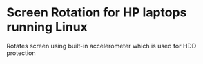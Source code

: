 # Screen Rotation for HP laptops running Linux
Rotates screen using built-in accelerometer which is used for HDD protection
